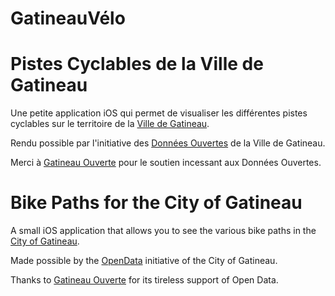 GatineauVélo
============

# Pistes Cyclables de la Ville de Gatineau

Une petite application iOS qui permet de visualiser les différentes pistes cyclables sur le territoire de la [Ville de Gatineau](http://www.gatineau.ca/).

Rendu possible par l'initiative des [Données Ouvertes](http://www.gatineau.ca/donneesouvertes) de la Ville de Gatineau.

Merci à [Gatineau Ouverte](http://gatineauouverte.org) pour le soutien incessant aux Données Ouvertes.

# Bike Paths for the City of Gatineau

A small iOS application that allows you to see the various bike paths in the [City of Gatineau](http://www.gatineau.ca/).

Made possible by the [OpenData](http://www.gatineau.ca/donneesouvertes) initiative of the City of Gatineau.

Thanks to [Gatineau Ouverte](http://gatineauouverte.org) for its tireless support of Open Data.
